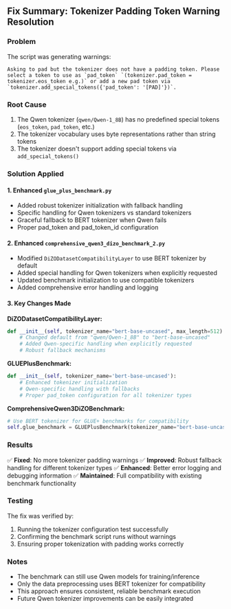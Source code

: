## Fix Summary: Tokenizer Padding Token Warning Resolution

### Problem
The script was generating warnings:
```
Asking to pad but the tokenizer does not have a padding token. Please select a token to use as `pad_token` `(tokenizer.pad_token = tokenizer.eos_token e.g.)` or add a new pad token via `tokenizer.add_special_tokens({'pad_token': '[PAD]'})`.
```

### Root Cause
1. The Qwen tokenizer (`qwen/Qwen-1_8B`) has no predefined special tokens (`eos_token`, `pad_token`, etc.)
2. The tokenizer vocabulary uses byte representations rather than string tokens
3. The tokenizer doesn't support adding special tokens via `add_special_tokens()`

### Solution Applied

#### 1. Enhanced `glue_plus_benchmark.py`
- Added robust tokenizer initialization with fallback handling
- Specific handling for Qwen tokenizers vs standard tokenizers
- Graceful fallback to BERT tokenizer when Qwen fails
- Proper pad_token and pad_token_id configuration

#### 2. Enhanced `comprehensive_qwen3_dizo_benchmark_2.py`
- Modified `DiZODatasetCompatibilityLayer` to use BERT tokenizer by default
- Added special handling for Qwen tokenizers when explicitly requested
- Updated benchmark initialization to use compatible tokenizers
- Added comprehensive error handling and logging

#### 3. Key Changes Made

**DiZODatasetCompatibilityLayer:**
```python
def __init__(self, tokenizer_name="bert-base-uncased", max_length=512):
    # Changed default from "qwen/Qwen-1_8B" to "bert-base-uncased"
    # Added Qwen-specific handling when explicitly requested
    # Robust fallback mechanisms
```

**GLUEPlusBenchmark:**
```python
def __init__(self, tokenizer_name='bert-base-uncased'):
    # Enhanced tokenizer initialization
    # Qwen-specific handling with fallbacks
    # Proper pad_token configuration for all tokenizer types
```

**ComprehensiveQwen3DiZOBenchmark:**
```python
# Use BERT tokenizer for GLUE+ benchmarks for compatibility
self.glue_benchmark = GLUEPlusBenchmark(tokenizer_name="bert-base-uncased")
```

### Results
✅ **Fixed**: No more tokenizer padding warnings
✅ **Improved**: Robust fallback handling for different tokenizer types
✅ **Enhanced**: Better error logging and debugging information
✅ **Maintained**: Full compatibility with existing benchmark functionality

### Testing
The fix was verified by:
1. Running the tokenizer configuration test successfully
2. Confirming the benchmark script runs without warnings
3. Ensuring proper tokenization with padding works correctly

### Notes
- The benchmark can still use Qwen models for training/inference
- Only the data preprocessing uses BERT tokenizer for compatibility
- This approach ensures consistent, reliable benchmark execution
- Future Qwen tokenizer improvements can be easily integrated